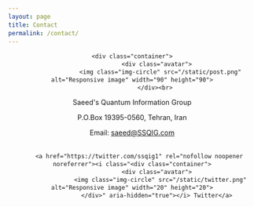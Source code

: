 ```yaml
---
layout: page
title: Contact
permalink: /contact/
---
```


<center>
 
	<div class="container">
                  <div class="avatar">
                    <img class="img-circle" src="/static/post.png" alt="Responsive image" width="90" height="90">
                  </div><br> 
  
Saeed's Quantum Information Group <br> 

P.O.Box 19395-0560, Tehran, Iran  <br>
  
Email: saeed@SSQIG.com <br><br>
  
<center>
	
		<a href="https://twitter.com/ssqig1" rel="nofollow noopener noreferrer"><i class="<div class="container">
                  <div class="avatar">
                    <img class="img-circle" src="/static/twitter.png" alt="Responsive image" width="20" height="20">
                  </div>" aria-hidden="true"></i> Twitter</a>





<br><br><br><br>
<br><br><br><br><br><br><br><br><br><br><br><br><br><br><br><br><br><br><br><br><br><br><br><br><br>



